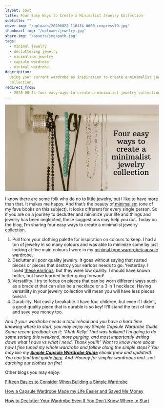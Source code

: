```yaml
---
layout: post
title: Four Easy Ways to Create a Minimalist Jewelry Collection
subtitle: ""
cover-img: "/uploads/20200822_110434_0000_compress19.jpg"
thumbnail-img: "/uploads/jewelry.jpg"
share-img: "/assets/img/path.jpg"
tags:
  - minimal jewelry
  - decluttering jewelry
  - minimalism jewelry
  - capsule wardrobe
  - minimal wardrobe
description:
  Using your current wardrobe as inspiration to create a minimalist jewelry
  collection.
redirect_from:
  - 2020-08-24-four-easy-ways-to-create-a-minimalist-jewelry-collection
---
```


![An image of my necklaces hanging off a rod.](/uploads/jewelry.jpg "jewelry")

I know there are some folk who do no to little jewelry, but I like to have more than that. It makes me happy. And that’s the beauty of[ minimalism](https://amzn.to/2E5IXKI) (one of my fave books on this subject). It looks different for every single person. So if you are on a journey to declutter and minimize your life and things and jewelry has been neglected, these suggestions may help you out. Today on the blog, I’m sharing four easy ways to create a minimalist jewelry collection.

1. Pull from your clothing palette for inspiration on colours to keep. I had a ton of jewelry in so many colours and was able to minimize some by just looking at five main colours I wore in my [minimal type wardrobe/capsule wardrobe](https://amzn.to/32HdYiq).
2. Declutter all poor quality jewelry. It goes without saying that rusted pieces or pieces that destroy your earlobs needs to go. Yesterday. I loved [these earrings](https://amzn.to/3jjXPoO), but they were low quality. I should have known better, but have learned better going forward!
3. Versatility. I try to focus on pieces that can be worn different ways such as a bracelet that can also be a necklace or a 3 in 1 necklace. Having versatility in your jewelry collection will mean you will have less pieces overall.
4. Durability. Not easily breakable. I have four children, but even if I didn’t, a good quality piece that is durable is so key! It’ll stand the test of time and save you money too.

_And if your wardrobe needs a total rehaul and you have a hard time knowing where to start, you may enjoy my Simple Capsule Wardrobe Guide. Some recent feedback on it: “Ahhh Kelly! That was brilliant! I’m going to do some sorting this weekend, more purging, and most importantly writing down what I have vs what I need. Thank you!!!” Want to know more about how I fine tuned my whole wardrobe and follow along the simple steps? You may like my_ [**_Simple Capsule Wardrobe Guide_**](https://www.simplehomemom.com/simple-capsule-wardrobe-guide/) _ebook (new and updated). You can find that guide_ [_here_](https://www.simplehomemom.com/simple-capsule-wardrobe-guide/)_. And. Hooray for simpler wardrobes and…not catching our clothes on fire!_

Other blogs you may enjoy:

[Fifteen Basics to Consider When Building a Simple Wardrobe](https://www.simplehomemom.com/2020-11-11-fifteen-basics-to-consider-when-building-a-simple-wardrobe/)

[How a Capsule Wardrobe Made my Life Easier and Saved Me Money](https://www.simplehomemom.com/2020-10-27-how-a-capsule-wardrobe-made-my-life-easier-and-saved-me-money/)

[How to Declutter Your Wardrobe Even If You Don’t Know Where to Start](https://www.simplehomemom.com/2020-08-25-how-to-declutter-your-wardrobe-even-if-you-don-t-know-where-to-start/)
